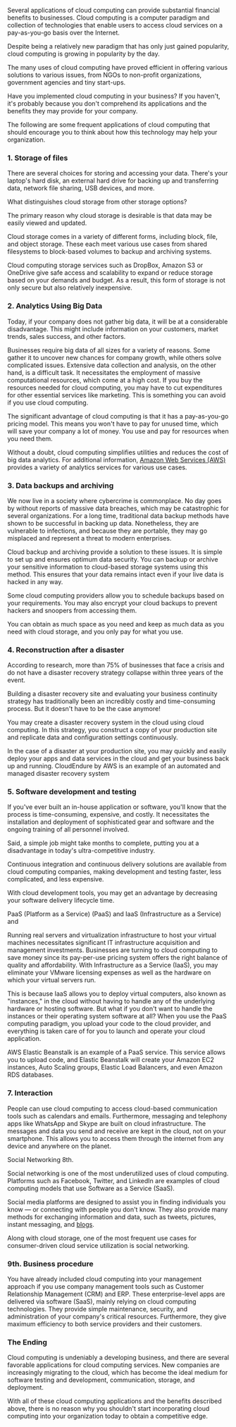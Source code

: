 Several applications of cloud computing can provide substantial financial benefits to businesses. Cloud computing is a computer paradigm and collection of technologies that enable users to access cloud services on a pay-as-you-go basis over the Internet.

Despite being a relatively new paradigm that has only just gained popularity, cloud computing is growing in popularity by the day.

The many uses of cloud computing have proved efficient in offering various solutions to various issues, from NGOs to non-profit organizations, government agencies and tiny start-ups.

Have you implemented cloud computing in your business? If you haven't, it's probably because you don't comprehend its applications and the benefits they may provide for your company.

The following are some frequent applications of cloud computing that should encourage you to think about how this technology may help your organization.

### 1. Storage of files

There are several choices for storing and accessing your data. There's your laptop's hard disk, an external hard drive for backing up and transferring data, network file sharing, USB devices, and more.

What distinguishes cloud storage from other storage options?

The primary reason why cloud storage is desirable is that data may be easily viewed and updated. 

Cloud storage comes in a variety of different forms, including block, file, and object storage. These each meet various use cases from shared filesystems to block-based volumes to backup and archiving systems.

Cloud computing storage services such as DropBox, Amazon S3 or OneDrive give safe access and scalability to expand or reduce storage based on your demands and budget. As a result, this form of storage is not only secure but also relatively inexpensive.

### 2. Analytics Using Big Data

Today, if your company does not gather big data, it will be at a considerable disadvantage. This might include information on your customers, market trends, sales success, and other factors.

Businesses require big data of all sizes for a variety of reasons. Some gather it to uncover new chances for company growth, while others solve complicated issues.
Extensive data collection and analysis, on the other hand, is a difficult task. It necessitates the employment of massive computational resources, which come at a high cost.
If you buy the resources needed for cloud computing, you may have to cut expenditures for other essential services like marketing. This is something you can avoid if you use cloud computing.

The significant advantage of cloud computing is that it has a pay-as-you-go pricing model. This means you won't have to pay for unused time, which will save your company a lot of money. You use and pay for resources when you need them.

Without a doubt, cloud computing simplifies utilities and reduces the cost of big data analytics. For additional information, [Amazon Web Services (AWS)] provides a variety of analytics services for various use cases.

[//]: # (Any comments)
[Amazon Web Services (AWS)]: <https://www.netcomlearning.com/vendors/aws-training.phtml>

### 3. Data backups and archiving

We now live in a society where cybercrime is commonplace. No day goes by without reports of massive data breaches, which may be catastrophic for several organizations.
For a long time, traditional data backup methods have shown to be successful in backing up data. Nonetheless, they are vulnerable to infections, and because they are portable, they may go misplaced and represent a threat to modern enterprises.

Cloud backup and archiving provide a solution to these issues. It is simple to set up and ensures optimum data security. You can backup or archive your sensitive information to cloud-based storage systems using this method. This ensures that your data remains intact even if your live data is hacked in any way.

Some cloud computing providers allow you to schedule backups based on your requirements. You may also encrypt your cloud backups to prevent hackers and snoopers from accessing them.

You can obtain as much space as you need and keep as much data as you need with cloud storage, and you only pay for what you use.

### 4. Reconstruction after a disaster

According to research, more than 75% of businesses that face a crisis and do not have a disaster recovery strategy collapse within three years of the event.

Building a disaster recovery site and evaluating your business continuity strategy has traditionally been an incredibly costly and time-consuming process.
But it doesn't have to be the case anymore!

You may create a disaster recovery system in the cloud using cloud computing. In this strategy, you construct a copy of your production site and replicate data and configuration settings continuously.

In the case of a disaster at your production site, you may quickly and easily deploy your apps and data services in the cloud and get your business back up and running.
CloudEndure by AWS is an example of an automated and managed disaster recovery system

### 5. Software development and testing

If you've ever built an in-house application or software, you'll know that the process is time-consuming, expensive, and costly. It necessitates the installation and deployment of sophisticated gear and software and the ongoing training of all personnel involved.

Said, a simple job might take months to complete, putting you at a disadvantage in today's ultra-competitive industry.

Continuous integration and continuous delivery solutions are available from cloud computing companies, making development and testing faster, less complicated, and less expensive.

With cloud development tools, you may get an advantage by decreasing your software delivery lifecycle time.

PaaS (Platform as a Service) (PaaS) and IaaS (Infrastructure as a Service) and 

Running real servers and virtualization infrastructure to host your virtual machines necessitates significant IT infrastructure acquisition and management investments.
Businesses are turning to cloud computing to save money since its pay-per-use pricing system offers the right balance of quality and affordability. With Infrastructure as a Service (IaaS), you may eliminate your VMware licensing expenses as well as the hardware on which your virtual servers run.

This is because IaaS allows you to deploy virtual computers, also known as "instances," in the cloud without having to handle any of the underlying hardware or hosting software.
But what if you don't want to handle the instances or their operating system software at all?  When you use the PaaS computing paradigm, you upload your code to the cloud provider, and everything is taken care of for you to launch and operate your cloud application.

AWS Elastic Beanstalk is an example of a PaaS service. This service allows you to upload code, and Elastic Beanstalk will create your Amazon EC2 instances, Auto Scaling groups, Elastic Load Balancers, and even Amazon RDS databases.

### 7. Interaction

People can use cloud computing to access cloud-based communication tools such as calendars and emails. Furthermore, messaging and telephony apps like WhatsApp and Skype are built on cloud infrastructure.
The messages and data you send and receive are kept in the cloud, not on your smartphone. This allows you to access them through the internet from any device and anywhere on the planet.

Social Networking 8th.

Social networking is one of the most underutilized uses of cloud computing. Platforms such as Facebook, Twitter, and LinkedIn are examples of cloud computing models that use Software as a Service (SaaS).

Social media platforms are designed to assist you in finding individuals you know — or connecting with people you don't know. They also provide many methods for exchanging information and data, such as tweets, pictures, instant messaging, and [blogs].

[//]: # (Any comments)
[blogs]: <https://www.netcomlearning.com/blogs/316/115/accelerate-cloud-adoption-with-aws-cloud-architect-training.html>

Along with cloud storage, one of the most frequent use cases for consumer-driven cloud service utilization is social networking.

### 9th. Business procedure

You have already included cloud computing into your management approach if you use company management tools such as Customer Relationship Management (CRM) and ERP. 
These enterprise-level apps are delivered via software (SaaS), mainly relying on cloud computing technologies. They provide simple maintenance, security, and administration of your company's critical resources. Furthermore, they give maximum efficiency to both service providers and their customers.

### The Ending

Cloud computing is undeniably a developing business, and there are several favorable applications for cloud computing services. New companies are increasingly migrating to the cloud, which has become the ideal medium for software testing and development, communication, storage, and deployment.

With all of these cloud computing applications and the benefits described above, there is no reason why you shouldn't start incorporating cloud computing into your organization today to obtain a competitive edge.
